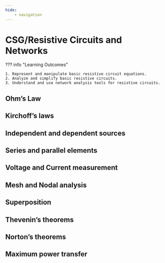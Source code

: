 ```yaml
---
hide:
    - navigation
---
```

# CSG/Resistive Circuits and Networks

??? info "Learning Outcomes"

    1. Represent and manipulate basic resistive circuit equations.
    2. Analyze and simplify basic resistive circuits.
    3. Understand and use network analysis tools for resistive circuits.

## Ohm’s Law

## Kirchoff’s laws

## Independent and dependent sources

## Series and parallel elements

## Voltage and Current measurement

## Mesh and Nodal analysis

## Superposition

## Thevenin’s theorems

## Norton’s theorems 

## Maximum power transfer
